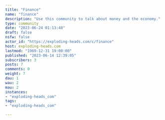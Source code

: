 ```yaml
---
title: "Finance" 
name: "finance"
description: "Use this community to talk about money and the economy."
type: community
date: "2023-06-24 01:13:40"
draft: false
nsfw: false
actor_id: "https://exploding-heads.com/c/finance"
host: exploding-heads.com
lastmod: "1969-12-31 19:00:00"
published: "2023-06-14 12:39:05"
subscribers: 3
posts: 7
comments: 0
weight: 7
dau: 1
wau: 2
mau: 2
instances:
- "exploding-heads_com"
tags: 
- "exploding-heads_com"

---
```

